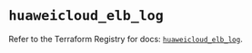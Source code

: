 # `huaweicloud_elb_log`

Refer to the Terraform Registry for docs: [`huaweicloud_elb_log`](https://registry.terraform.io/providers/huaweicloud/huaweicloud/1.71.1/docs/resources/elb_log).
